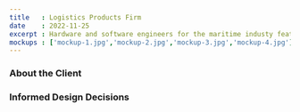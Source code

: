 ```yaml
---
title   : Logistics Products Firm
date    : 2022-11-25
excerpt : Hardware and software engineers for the maritime industy feature a wide array of expertise.
mockups : ['mockup-1.jpg','mockup-2.jpg','mockup-3.jpg','mockup-4.jpg'] 
---
```


### About the Client



### Informed Design Decisions


